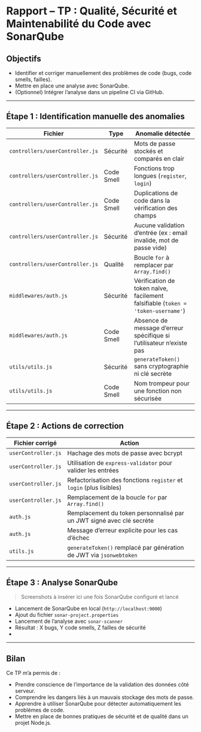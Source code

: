 # Rapport – TP : Qualité, Sécurité et Maintenabilité du Code avec SonarQube

## Objectifs
- Identifier et corriger manuellement des problèmes de code (bugs, code smells, failles).
- Mettre en place une analyse avec SonarQube.
- (Optionnel) Intégrer l’analyse dans un pipeline CI via GitHub.

---

## Étape 1 : Identification manuelle des anomalies

| Fichier                | Type           | Anomalie détectée                                                                 |
|------------------------|----------------|-----------------------------------------------------------------------------------|
| `controllers/userController.js` | Sécurité       | Mots de passe stockés et comparés en clair                                       |
| `controllers/userController.js` | Code Smell     | Fonctions trop longues (`register`, `login`)                                     |
| `controllers/userController.js` | Code Smell     | Duplications de code dans la vérification des champs                             |
| `controllers/userController.js` | Sécurité       | Aucune validation d’entrée (ex : email invalide, mot de passe vide)              |
| `controllers/userController.js` | Qualité        | Boucle `for` à remplacer par `Array.find()`                                      |
| `middlewares/auth.js`          | Sécurité       | Vérification de token naïve, facilement falsifiable (`token = 'token-username'`) |
| `middlewares/auth.js`          | Code Smell     | Absence de message d’erreur spécifique si l’utilisateur n’existe pas             |
| `utils/utils.js`               | Sécurité       | `generateToken()` sans cryptographie ni clé secrète                              |
| `utils/utils.js`               | Code Smell     | Nom trompeur pour une fonction non sécurisée                                     |

---

## Étape 2 : Actions de correction

| Fichier corrigé          | Action                                                                 |
|--------------------------|------------------------------------------------------------------------|
| `userController.js`      | Hachage des mots de passe avec bcrypt                                  |
| `userController.js`      | Utilisation de `express-validator` pour valider les entrées            |
| `userController.js`      | Refactorisation des fonctions `register` et `login` (plus lisibles)    |
| `userController.js`      | Remplacement de la boucle `for` par `Array.find()`                     |
| `auth.js`                | Remplacement du token personnalisé par un JWT signé avec clé secrète   |
| `auth.js`                | Message d’erreur explicite pour les cas d’échec                        |
| `utils.js`               | `generateToken()` remplacé par génération de JWT via `jsonwebtoken`    |

---

## Étape 3 : Analyse SonarQube

> Screenshots à insérer ici une fois SonarQube configuré et lancé

- Lancement de SonarQube en local (`http://localhost:9000`)
- Ajout du fichier `sonar-project.properties`
- Lancement de l’analyse avec `sonar-scanner`
- Résultat : X bugs, Y code smells, Z failles de sécurité
- 
---

##  Bilan

Ce TP m’a permis de :
- Prendre conscience de l’importance de la validation des données côté serveur.
- Comprendre les dangers liés à un mauvais stockage des mots de passe.
- Apprendre à utiliser SonarQube pour détecter automatiquement les problèmes de code.
- Mettre en place de bonnes pratiques de sécurité et de qualité dans un projet Node.js.